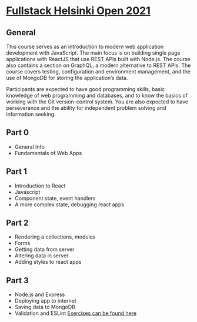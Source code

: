 # [Fullstack Helsinki Open 2021](https://fullstackopen.com/en/about)

## General
This course serves as an introduction to modern web application development with JavaScript. The main focus is on building single page applications with ReactJS that use REST APIs built with Node.js. The course also contains a section on GraphQL, a modern alternative to REST APIs.
The course covers testing, configuration and environment management, and the use of MongoDB for storing the application’s data.

Participants are expected to have good programming skills, basic knowledge of web programming and databases, and to know the basics of working with the Git version-control system. You are also expected to have perseverance and the ability for independent problem solving and information seeking.

## Part 0
- General Info
- Fundamentals of Web Apps

## Part 1
- Introduction to React
- Javascript
- Component state, event handlers
- A more complex state, debugging react apps

## Part 2
- Rendering a collections, modules
- Forms
- Getting data from server
- Altering data in server
- Adding styles to react apps

## Part 3
- Node.js and Express
- Deploying app to internet
- Saving data to MongoDB
- Validation and ESLint
[Exercises can be found here](https://github.com/foolhardy21/part3-helsinki-fullstack)
